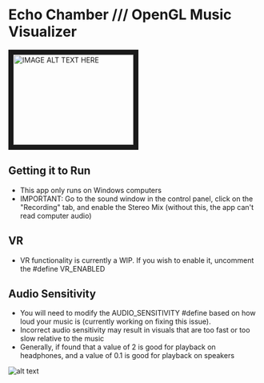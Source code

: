 # Echo Chamber /// OpenGL Music Visualizer

<a href="http://www.youtube.com/watch?feature=player_embedded&v=wiJvpwkGFrM
" target="_blank"><img src="http://img.youtube.com/vi/wiJvpwkGFrM/0.jpg" 
alt="IMAGE ALT TEXT HERE" width="240" height="180" border="10" /></a>

## Getting it to Run
- This app only runs on Windows computers
- IMPORTANT: Go to the sound window in the control panel, click on the "Recording" tab, and enable the Stereo Mix (without this, the app can't read computer audio)

## VR
- VR functionality is currently a WIP. If you wish to enable it, uncomment the #define VR_ENABLED

## Audio Sensitivity
- You will need to modify the AUDIO_SENSITIVITY #define based on how loud your music is (currently working on fixing this issue).
- Incorrect audio sensitivity may result in visuals that are too fast or too slow relative to the music
- Generally, if found that a value of 2 is good for playback on headphones, and a value of 0.1 is good for playback on speakers

![alt text](https://github.com/zackragozzino/OpenGL-RayMarcher/blob/master/Output_Images/Screencap.png)